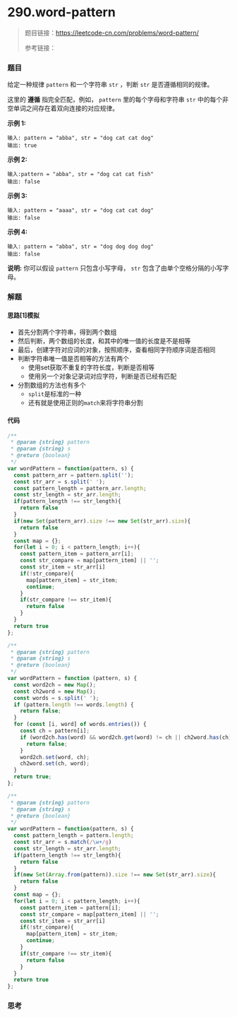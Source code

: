 # 290.word-pattern

> 题目链接：https://leetcode-cn.com/problems/word-pattern/
>
> 参考链接：

### 题目

给定一种规律 `pattern` 和一个字符串 `str` ，判断 `str` 是否遵循相同的规律。

这里的 **遵循** 指完全匹配，例如， `pattern` 里的每个字母和字符串 `str` 中的每个非空单词之间存在着双向连接的对应规律。

**示例  1:**

```
输入: pattern = "abba", str = "dog cat cat dog"
输出: true
```

**示例  2:**

```
输入:pattern = "abba", str = "dog cat cat fish"
输出: false
```

**示例  3:**

```
输入: pattern = "aaaa", str = "dog cat cat dog"
输出: false
```

**示例  4:**

```
输入: pattern = "abba", str = "dog dog dog dog"
输出: false
```

**说明:**
你可以假设 `pattern` 只包含小写字母， `str` 包含了由单个空格分隔的小写字母。  



### 解题

#### 思路[1]模拟

* 首先分割两个字符串，得到两个数组
* 然后判断，两个数组的长度，和其中的唯一值的长度是不是相等
* 最后，创建字符对应词的对象，按照顺序，查看相同字符顺序词是否相同
* 判断字符串唯一值是否相等的方法有两个
  * 使用set获取不重复的字符长度，判断是否相等
  * 使用另一个对象记录词对应字符，判断是否已经有匹配
* 分割数组的方法也有多个
  * `split`是标准的一种
  * 还有就是使用正则的`match`来将字符串分割

#### 代码

```javascript
/**
 * @param {string} pattern
 * @param {string} s
 * @return {boolean}
 */
var wordPattern = function(pattern, s) {
  const pattern_arr = pattern.split('');
  const str_arr = s.split(' ');
  const pattern_length = pattern_arr.length;
  const str_length = str_arr.length;
  if(pattern_length !== str_length){
    return false
  }
  if(new Set(pattern_arr).size !== new Set(str_arr).size){
    return false
  }
  const map = {};
  for(let i = 0; i < pattern_length; i++){
    const pattern_item = pattern_arr[i];
    const str_compare = map[pattern_item] || '';
    const str_item = str_arr[i]
    if(!str_compare){
      map[pattern_item] = str_item;
      continue;
    }
    if(str_compare !== str_item){
      return false
    }
  }
  return true
};

/**
 * @param {string} pattern
 * @param {string} s
 * @return {boolean}
 */
var wordPattern = function (pattern, s) {
  const word2ch = new Map();
  const ch2word = new Map();
  const words = s.split(' ');
  if (pattern.length !== words.length) {
    return false;
  }
  for (const [i, word] of words.entries()) {
    const ch = pattern[i];
    if (word2ch.has(word) && word2ch.get(word) != ch || ch2word.has(ch) && ch2word.get(ch) !== word) {
      return false;
    }
    word2ch.set(word, ch);
    ch2word.set(ch, word);
  }
  return true;
};

/**
 * @param {string} pattern
 * @param {string} s
 * @return {boolean}
 */
var wordPattern = function(pattern, s) {
  const pattern_length = pattern.length;
  const str_arr = s.match(/\w+/g)
  const str_length = str_arr.length;
  if(pattern_length !== str_length){
    return false
  }
  if(new Set(Array.from(pattern)).size !== new Set(str_arr).size){
    return false
  }
  const map = {};
  for(let i = 0; i < pattern_length; i++){
    const pattern_item = pattern[i];
    const str_compare = map[pattern_item] || '';
    const str_item = str_arr[i]
    if(!str_compare){
      map[pattern_item] = str_item;
      continue;
    }
    if(str_compare !== str_item){
      return false
    }
  }
  return true
};
```



### 思考

